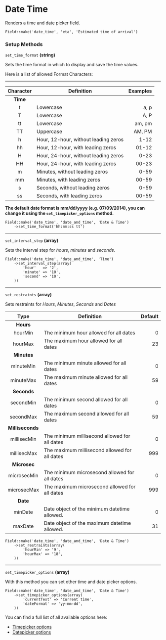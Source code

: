 # Date Time

Renders a time and date picker field.

`Field::make('date_time', 'eta', 'Estimated time of arrival')`

### Setup Methods

`set_time_format` **(string)**

Sets the time format in which to display and save the time values.

Here is a list of allowed Format Characters:

----------------------------------------------------------
|Character|Definition                          | Examples|
|:-------:|------------------------------------|--------:|
|**Time** |                                    |         |
|t        |Lowercase                           |     a, p|
|T        |Lowercase                           |     A, P|
|tt       |Lowercase                           |   am, pm|
|TT       |Uppercase                           |   AM, PM|
|h        |Hour, 12-hour, without leading zeros|     1-12|
|hh       |Hour, 12-hour, with leading zeros   |    01-12|
|H        |Hour, 24-hour, without leading zeros|     0-23|
|HH       |Hour, 24-hour, with leading zeros   |    00-23|
|m        |Minutes, without leading zeros      |     0-59|
|mm       |Minutes, with leading zeros         |    00-59|
|s        |Seconds, without leading zeros      |     0-59|
|ss       |Seconds, with leading zeros         |    00-59|

**The default date format is mm/dd/yyyy (e.g. 07/09/2014), you can change it using the `set_timepicker_options` method.**

	Field::make('date_time', 'date_and_time', 'Date & Time')
		->set_time_format('hh:mm:ss tt')

----
`set_interval_step` **(array)**

Sets the interval step for *hours*, *minutes* and *seconds*.

	Field::make('date_time', 'date_and_time', 'Time')
		->set_interval_step(array(
			'hour'   => '2',
			'minute' => '10',
			'second' => '10',
		))

----
`set_restraints` **(array)**

Sets restraints for *Hours*, *Minutes*, *Seconds* and *Dates*

|Type            |Definition                                     |Default  |
|:--------------:|-----------------------------------------------|--------:|
|**Hours**       |                                               |         |
|hourMin         |The minimum hour allowed for all dates         |        0|
|hourMax         |The maximum hour allowed for all dates         |       23|
|**Minutes**     |                                               |         |
|minuteMin       |The minimum minute allowed for all dates       |        0|
|minuteMax       |The maximum minute allowed for all dates       |       59|
|**Seconds**     |                                               |         |
|secondMin       |The minimum second allowed for all dates       |        0|
|secondMax       |The maximum second allowed for all dates       |       59|
|**Milliseconds**|                                               |         |
|millisecMin     |The minimum millisecond allowed for all dates  |        0|
|millisecMax     |The maximum millisecond allowed for all dates  |      999|
|**Microsec**    |                                               |         |
|microsecMin     |The minimum microsecond allowed for all dates  |        0|
|microsecMax     |The maximum microsecond allowed for all dates  |      999|
|**Date**        |                                               |         |
|minDate         |Date object of the minimum datetime allowed.   |        0|
|maxDate         |Date object of the maximum datetime allowed.   |       31|

	Field::make('date_time', 'date_and_time', 'Date & Time')
		->set_restraints(array(
			'hourMin' => '9',
			'hourMax' => '18',
		))

----
`set_timepicker_options` **(array)**

With this method you can set other time and date picker options. 

	Field::make('date_time', 'date_and_time', 'Date & Time')
		->set_timepicker_options(array(
			'currentText' => 'Current time',
			'dateFormat' => 'yy-mm-dd',
		))
	
You can find a full list of all available options here: 

 * [Timepicker options](http://trentrichardson.com/examples/timepicker/#tp-options)
 * [Datepicker options](https://api.jqueryui.com/datepicker/)
